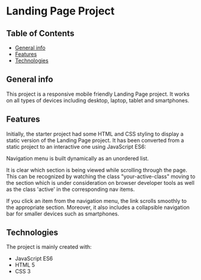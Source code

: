 # Landing Page Project

## Table of Contents

* [General info](#general-info)
* [Features](#features)
* [Technologies](#technologies)

## General info

This project is a responsive mobile friendly Landing Page project. It works on all types of devices including desktop, laptop, tablet and smartphones.

## Features

Initially, the starter project had some HTML and CSS styling to display a static version of the Landing Page project. It has been converted from a static project to an interactive one using JavaScript ES6:

Navigation menu is built dynamically as an unordered list.

It is clear which section is being viewed while scrolling through the page. This can be recognized by watching the class "your-active-class" moving to the section which is under consideration on browser developer tools as well as the class 'active' in the corresponding nav items.

If you click an item from the navigation menu, the link scrolls smoothly to the appropriate section. Moreover, it also includes a collapsible navigation bar for smaller devices such as smartphones.

## Technologies

The project is mainly created with:

* JavaScript ES6
* HTML 5
* CSS 3
